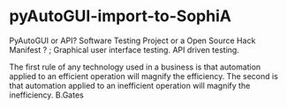 # pyAutoGUI-import-to-SophiA
PyAutoGUI or API? Software Testing Project or a Open Source Hack Manifest ? ; Graphical user interface testing. API driven testing.


The first rule of any technology used in a business is that automation applied to an efficient operation will magnify the efficiency. The second is that automation applied to an inefficient operation will magnify the inefficiency. B.Gates